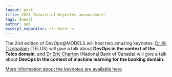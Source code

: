 ```yaml
---
layout: post
title: 2021 Industrial Keynotes annoucement!
tags: [news]
author: seb
excerpt_separator: <!--more-->
---
```


The 2nd edition of DevOps@MODELS will host two amazing keynotes: [Dr Ali Tizghadam](https://www.linkedin.com/in/ali-tizghadam-aa323a49/) (TELUS) will give a talk about **DevOps in the context of the Telco domain**, and [Dr Eric Charton](https://www.linkedin.com/in/ericcharton/) (National Bank of Canada) will give a talk about **DevOps in the context of machine learning for the banking domain**.

<!--more-->

[More information about the keynotes are available here](/devops-at-models/keynotes)

